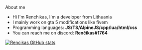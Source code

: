 About me

- Hi I'm Renchikas, I'm a developer from Lithuania 
- I mainly work on gta 5 modifications like fivem
- Programming languages: **JS/TS/AlpineJS/cpp/lua/html/css**
- You can reach me on discord: **Renčikas#1764**



[![Rencikas GitHub stats](https://github-readme-stats.vercel.app/api?username=Rencikas)](https://github.com/anuraghazra/github-readme-stats)

